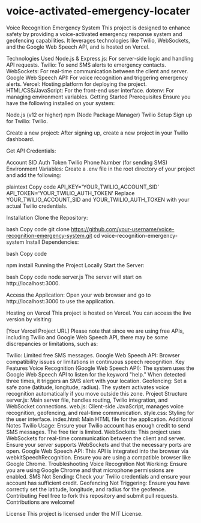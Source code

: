 # voice-activated-emergency-locater
Voice Recognition Emergency System
This project is designed to enhance safety by providing a voice-activated emergency response system and geofencing capabilities. It leverages technologies like Twilio, WebSockets, and the Google Web Speech API, and is hosted on Vercel.

Technologies Used
Node.js & Express.js: For server-side logic and handling API requests.
Twilio: To send SMS alerts to emergency contacts.
WebSockets: For real-time communication between the client and server.
Google Web Speech API: For voice recognition and triggering emergency alerts.
Vercel: Hosting platform for deploying the project.
HTML/CSS/JavaScript: For the front-end user interface.
dotenv: For managing environment variables.
Getting Started
Prerequisites
Ensure you have the following installed on your system:

Node.js (v12 or higher)
npm (Node Package Manager)
Twilio Setup
Sign up for Twilio: Twilio.

Create a new project: After signing up, create a new project in your Twilio dashboard.

Get API Credentials:

Account SID
Auth Token
Twilio Phone Number (for sending SMS)
Environment Variables: Create a .env file in the root directory of your project and add the following:

plaintext
Copy code
API_KEY='YOUR_TWILIO_ACCOUNT_SID'
API_TOKEN='YOUR_TWILIO_AUTH_TOKEN'
Replace YOUR_TWILIO_ACCOUNT_SID and YOUR_TWILIO_AUTH_TOKEN with your actual Twilio credentials.

Installation
Clone the Repository:

bash
Copy code
git clone https://github.com/your-username/voice-recognition-emergency-system.git
cd voice-recognition-emergency-system
Install Dependencies:

bash
Copy code

npm install
Running the Project Locally
Start the Server:

bash
Copy code
node server.js
The server will start on http://localhost:3000.

Access the Application: Open your web browser and go to http://localhost:3000 to use the application.

Hosting on Vercel
This project is hosted on Vercel. You can access the live version by visiting:

[Your Vercel Project URL]
Please note that since we are using free APIs, including Twilio and Google Web Speech API, there may be some discrepancies or limitations, such as:

Twilio: Limited free SMS messages.
Google Web Speech API: Browser compatibility issues or limitations in continuous speech recognition.
Key Features
Voice Recognition (Google Web Speech API):
The system uses the Google Web Speech API to listen for the keyword "help." When detected three times, it triggers an SMS alert with your location.
Geofencing:
Set a safe zone (latitude, longitude, radius). The system activates voice recognition automatically if you move outside this zone.
Project Structure
server.js: Main server file, handles routing, Twilio integration, and WebSocket connections.
web.js: Client-side JavaScript, manages voice recognition, geofencing, and real-time communication.
style.css: Styling for the user interface.
index.html: Main HTML file for the application.
Additional Notes
Twilio Usage: Ensure your Twilio account has enough credit to send SMS messages. The free tier is limited.
WebSockets: This project uses WebSockets for real-time communication between the client and server. Ensure your server supports WebSockets and that the necessary ports are open.
Google Web Speech API: This API is integrated into the browser via webkitSpeechRecognition. Ensure you are using a compatible browser like Google Chrome.
Troubleshooting
Voice Recognition Not Working: Ensure you are using Google Chrome and that microphone permissions are enabled.
SMS Not Sending: Check your Twilio credentials and ensure your account has sufficient credit.
Geofencing Not Triggering: Ensure you have correctly set the latitude, longitude, and radius for the geofence.
Contributing
Feel free to fork this repository and submit pull requests. Contributions are welcome!

License
This project is licensed under the MIT License.

